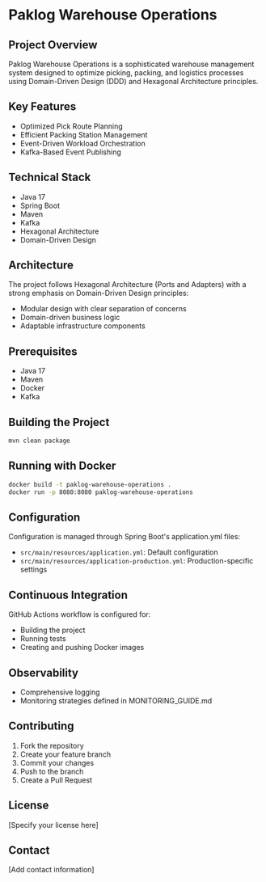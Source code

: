 # Paklog Warehouse Operations

## Project Overview
Paklog Warehouse Operations is a sophisticated warehouse management system designed to optimize picking, packing, and logistics processes using Domain-Driven Design (DDD) and Hexagonal Architecture principles.

## Key Features
- Optimized Pick Route Planning
- Efficient Packing Station Management
- Event-Driven Workload Orchestration
- Kafka-Based Event Publishing

## Technical Stack
- Java 17
- Spring Boot
- Maven
- Kafka
- Hexagonal Architecture
- Domain-Driven Design

## Architecture
The project follows Hexagonal Architecture (Ports and Adapters) with a strong emphasis on Domain-Driven Design principles:
- Modular design with clear separation of concerns
- Domain-driven business logic
- Adaptable infrastructure components

## Prerequisites
- Java 17
- Maven
- Docker
- Kafka

## Building the Project
```bash
mvn clean package
```

## Running with Docker
```bash
docker build -t paklog-warehouse-operations .
docker run -p 8080:8080 paklog-warehouse-operations
```

## Configuration
Configuration is managed through Spring Boot's application.yml files:
- `src/main/resources/application.yml`: Default configuration
- `src/main/resources/application-production.yml`: Production-specific settings

## Continuous Integration
GitHub Actions workflow is configured for:
- Building the project
- Running tests
- Creating and pushing Docker images

## Observability
- Comprehensive logging
- Monitoring strategies defined in MONITORING_GUIDE.md

## Contributing
1. Fork the repository
2. Create your feature branch
3. Commit your changes
4. Push to the branch
5. Create a Pull Request

## License
[Specify your license here]

## Contact
[Add contact information]